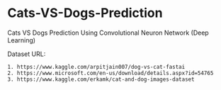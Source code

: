 # Cats-VS-Dogs-Prediction
Cats VS Dogs Prediction Using Convolutional Neuron Network (Deep Learning)

Dataset URL: 
    
    1. https://www.kaggle.com/arpitjain007/dog-vs-cat-fastai
    2. https://www.microsoft.com/en-us/download/details.aspx?id=54765
    3. https://www.kaggle.com/erkamk/cat-and-dog-images-dataset
